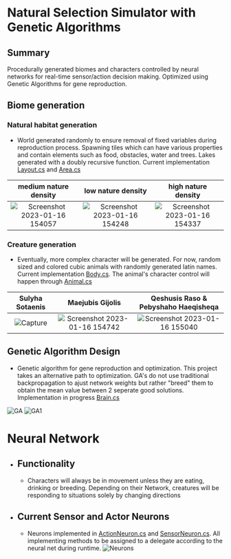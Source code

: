 # Natural Selection Simulator with Genetic Algorithms

## Summary
Procedurally generated biomes and characters controlled by neural networks for real-time sensor/action decision making. Optimized using Genetic Algorithms for gene reproduction.
## Biome generation

### Natural habitat generation

- World generated randomly to ensure removal of fixed variables during reproduction process. Spawning tiles which can have various properties and contain elements such as food, obstacles, water and trees. Lakes generated with a doubly recursive function. Current implementation [Layout.cs](https://github.com/leobrod44/Natural_Selection_Simulator/blob/main/Animals/Assets/Scripts/Layout.cs) and [Area.cs](https://github.com/leobrod44/Natural_Selection_Simulator/blob/main/Animals/Assets/Scripts/Area.cs)


 medium nature density     |          low nature density  |     high nature density                  
:-------------------------:|:----------------------------:|:-------------------------:
![Screenshot 2023-01-16 154057](https://user-images.githubusercontent.com/65002959/212764644-402da6e2-a8bd-4b05-8286-8141488d8536.png) |  ![Screenshot 2023-01-16 154248](https://user-images.githubusercontent.com/65002959/212764676-71fdee57-4dad-4e42-b91d-144e48b784ec.png) | ![Screenshot 2023-01-16 154337](https://user-images.githubusercontent.com/65002959/212764755-b8768792-2efd-48c9-b279-3666f32e8097.png)

### Creature generation

 - Eventually, more complex character will be generated. For now, random sized and colored cubic animals with randomly generated latin names. Current implementation [Body.cs](https://github.com/leobrod44/Natural_Selection_Simulator/blob/main/Animals/Assets/Scripts/Body.cs). The animal's character control will happen through [Animal.cs](https://github.com/leobrod44/Natural_Selection_Simulator/blob/main/Animals/Assets/Scripts/Animal.cs)

 Sulyha Sotaenis           |          Maejubis Gijolis    |     Qeshusis Raso & Pebyshaho Haeqisheqa               
:-------------------------:|:----------------------------:|:-------------------------:
![Capture](https://user-images.githubusercontent.com/65002959/212765592-271b6f71-ed96-4a74-8e43-2dab3cc0e4f5.PNG) | ![Screenshot 2023-01-16 154742](https://user-images.githubusercontent.com/65002959/212765602-ef46d13a-01dc-477f-92ae-920f123e5835.png) |![Screenshot 2023-01-16 155040](https://user-images.githubusercontent.com/65002959/212765606-4bde5723-cbfa-4f33-adf2-59cce2cc1f70.png)


## Genetic Algorithm Design
- Genetic algorithm for gene reproduction and optimization. This project takes an alternative path to optimization. GA's do not use traditional backpropagation to ajust network weights but rather "breed" them to obtain the mean value between 2 seperate good solutions. Implementation in progress [Brain.cs](https://github.com/leobrod44/Natural_Selection_Simulator/blob/main/Animals/Assets/Scripts/Brain.cs)

![GA](https://user-images.githubusercontent.com/65002959/213335497-5d64a079-3540-4692-8a88-ba18220bb3bb.png)
![GA1](https://user-images.githubusercontent.com/65002959/213335502-b2e4254e-0f0b-43d6-a0ae-43d763b4bfa6.png)

# Neural Network

 - ## Functionality
      - Characters will always be in movement unless they are eating, drinking or breeding. Depending on their Network, creatures will be responding to situations solely  by changing directions
 - ## Current Sensor and Actor Neurons
      - Neurons implemented in [ActionNeuron.cs](https://github.com/leobrod44/Natural_Selection_Simulator/blob/main/Animals/Assets/Scripts/ActionNeuron.cs) and [SensorNeuron.cs](https://github.com/leobrod44/Natural_Selection_Simulator/blob/main/Animals/Assets/Scripts/SensorNeuron.cs). All implementing methods to be assigned to a delegate according to the neural net during runtime.
![Neurons](https://user-images.githubusercontent.com/65002959/213335512-dfb6ca9f-9f5f-475a-b31f-0c51b91d9945.png)
